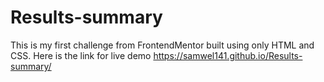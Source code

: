 # Results-summary
This is my first challenge from FrontendMentor built using only HTML and CSS.
Here is the link for live demo https://samwel141.github.io/Results-summary/
